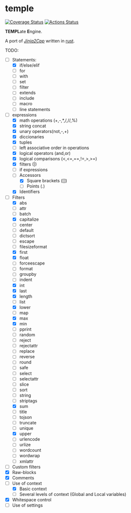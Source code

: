 # temple
[![Coverage Status](https://coveralls.io/repos/github/morenol/temple/badge.svg?branch=master)](https://coveralls.io/github/morenol/temple?branch=master)
[![Actions Status](https://github.com/morenol/temple/workflows/CI/badge.svg)](https://github.com/morenol/temple/actions)



**TEMPL**ate **E**ngine. 

A port of *[Jinja2Cpp]* written in [rust].

[Jinja2Cpp]: https://github.com/jinja2cpp/jinja2cpp
[rust]: https://www.rust-lang.org

TODO:

- [ ] Statements:
  - [x] if/else/elif
  - [ ] for
  - [ ] with
  - [ ] set
  - [ ] filter
  - [ ] extends
  - [ ] include
  - [ ] macro
  - [ ] line statements
- [ ] expressions
  - [x] math operations (+,-,*,/,//,%)
  - [x] string concat
  - [x] unary operators(not,-,+)
  - [x] diccionaries
  - [x] tuples
  - [ ] left associative order in operations
  - [x] logical operators (and,or)
  - [x] logical comparisons (<,<=,==,!=,>,>=)
  - [x] filters (|)
  - [ ] if expressions
  - [ ] Accessors
    - [x] Square brackets ([])
    - [ ] Points (.) 
  - [x] Identifiers 
- [ ] Filters
  - [x] abs
  - [ ] attr
  - [ ] batch
  - [x] capitalize
  - [ ] center
  - [ ] default
  - [ ] dictsort
  - [ ] escape
  - [ ] filesizeformat
  - [x] first
  - [x] float
  - [ ] forceescape
  - [ ] format
  - [ ] groupby
  - [ ] indent
  - [x] int
  - [x] last
  - [x] length
  - [ ] list
  - [x] lower
  - [ ] map
  - [x] max
  - [x] min
  - [ ] pprint
  - [ ] random
  - [ ] reject
  - [ ] rejectattr
  - [ ] replace
  - [ ] reverse
  - [ ] round
  - [ ] safe
  - [ ] select
  - [ ] selectattr
  - [ ] slice
  - [ ] sort
  - [ ] string
  - [ ] striptags
  - [x] sum
  - [ ] title
  - [ ] tojson
  - [ ] truncate
  - [ ] unique
  - [x] upper
  - [ ] urlencode
  - [ ] urlize
  - [ ] wordcount
  - [ ] wordwrap
  - [ ] xmlattr
- [ ] Custom filters
- [x] Raw-blocks
- [x] Comments
- [ ] Use of context
  - [x] Basic context
  - [ ] Several levels of context (Global and Local variables)
- [x] Whitespace control
- [ ] Use of settings
